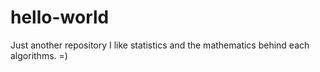 # hello-world
Just another repository 
I like statistics and the mathematics behind each algorithms. =)
